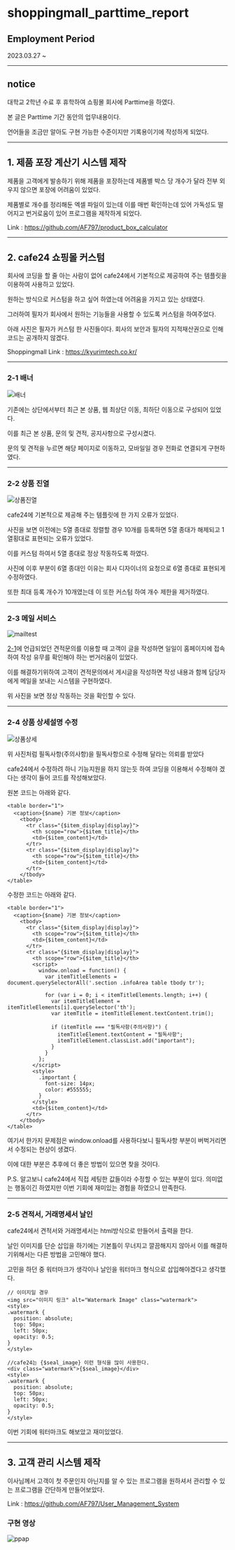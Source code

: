 # shoppingmall_parttime_report

## Employment Period

2023.03.27 ~

--------

## notice

대학교 2학년 수료 후 휴학하여 쇼핑몰 회사에 Parttime을 하였다.

본 글은 Parttime 기간 동안의 업무내용이다.

언어들을 조금만 알아도 구현 가능한 수준이지만 기록용이기에 작성하게 되었다.

--------

## 1. 제품 포장 계산기 시스템 제작

제품을 고객에게 발송하기 위해 제품을 포장하는데 제품별 박스 당 개수가 달라 전부 외우지 않으면 포장에 어려움이 있었다.

제품별로 개수를 정리해둔 엑셀 파일이 있는데 이를 매번 확인하는데 있어 가독성도 떨어지고 번거로움이 있어 프로그램을 제작하게 되었다.

Link : https://github.com/AF797/product_box_calculator

--------

## 2. cafe24 쇼핑몰 커스텀

회사에 코딩을 할 줄 아는 사람이 없어 cafe24에서 기본적으로 제공하여 주는 템플릿을 이용하여 사용하고 있었다.

원하는 방식으로 커스텀을 하고 싶어 하였는데 어려움을 가지고 있는 상태였다.

그러하여 필자가 회사에서 원하는 기능들을 사용할 수 있도록 커스텀을 하여주었다.

아래 사진은 필자가 커스텀 한 사진들이다. 회사의 보안과 필자의 지적재산권으로 인해 코드는 공개하지 않겠다.

Shoppingmall Link : https://kyurimtech.co.kr/

-------------

### 2-1 배너

![배너](https://github.com/AF797/shoppingmall_parttime_report/assets/86837707/108d2f4c-9295-48f4-bc65-812c7f375d7c)

기존에는 상단에서부터 최근 본 상품, 웹 최상단 이동, 최하단 이동으로 구성되어 있었다.

이를 최근 본 상품, 문의 및 견적, 공지사항으로 구성시켰다.

문의 및 견적을 누르면 해당 페이지로 이동하고, 모바일일 경우 전화로 연결되게 구현하였다.

-------------

### 2-2 상품 진열

![상품진열](https://github.com/AF797/shoppingmall_parttime_report/assets/86837707/652c2709-3889-4ec7-bc90-b6d5003b9ff3)

cafe24에 기본적으로 제공해 주는 템플릿에 한 가지 오류가 있었다.

사진을 보면 이전에는 5열 종대로 정렬할 경우 10개를 등록하면 5열 종대가 해제되고 1열횡대로 표현되는 오류가 있었다.

이를 커스텀 하여서 5열 종대로 정상 작동하도록 하였다.

사진에 이후 부분이 6열 종대인 이유는 회사 디자이너의 요청으로 6열 종대로 표현되게 수정하였다.

또한 최대 등록 개수가 10개였는데 이 또한 커스텀 하여 개수 제한을 제거하였다.

-------------

### 2-3 메일 서비스

![mailtest](https://github.com/AF797/shoppingmall_parttime_report/assets/86837707/4f632fd4-5e06-43f9-adfc-a73e36af3ea9)

[2-1](#2-1-배너)에 언급되었던 견적문의를 이용할 때 고객이 글을 작성하면 일일이 홈페이지에 접속하여 작성 유무를 확인해야 하는 번거러움이 있었다.

이를 해결하기위하여 고객이 견적문의에서 게시글을 작성하면 작성 내용과 함께 담당자에게 메일을 보내는 시스템을 구현하였다.

위 사진을 보면 정상 작동하는 것을 확인할 수 있다.

-------------

### 2-4 상품 상세설명 수정

![상품상세](https://github.com/AF797/shoppingmall_parttime_report/assets/86837707/e7f138db-115d-4457-b1d9-4f06c12fd390)

위 사진처럼 필독사항(주의사항)을 필독사항으로 수정해 달라는 의뢰를 받았다

cafe24에서 수정하려 하니 기능지원을 하지 않는듯 하여 코딩을 이용해서 수정해야 겠다는 생각이 들어 코드를 작성해보았다.

원본 코드는 아래와 같다.

```
<table border="1">
  <caption>{$name} 기본 정보</caption>
    <tbody>
      <tr class="{$item_display|display}">
        <th scope="row">{$item_title}</th>
        <td>{$item_content}</td>
      </tr>
      <tr class="{$item_display|display}">
        <th scope="row">{$item_title}</th>
        <td>{$item_content}</td>
      </tr>
    </tbody>
</table>
```

수정한 코드는 아래와 같다.

```
<table border="1">
  <caption>{$name} 기본 정보</caption>
    <tbody>
      <tr class="{$item_display|display}">
        <th scope="row">{$item_title}</th>
        <td>{$item_content}</td>
      </tr>
      <tr class="{$item_display|display}">
        <th scope="row">{$item_title}</th>
        <script>
          window.onload = function() {
            var itemTitleElements = document.querySelectorAll('.section .infoArea table tbody tr');

            for (var i = 0; i < itemTitleElements.length; i++) {
              var itemTitleElement = itemTitleElements[i].querySelector('th');
              var itemTitle = itemTitleElement.textContent.trim();

              if (itemTitle === "필독사항(주의사항)") {
                itemTitleElement.textContent = "필독사항";
                itemTitleElement.classList.add("important");
              }
            }
          };
        </script>
        <style>
          .important {
            font-size: 14px;
            color: #555555;
          }
        </style>
        <td>{$item_content}</td>
      </tr>
    </tbody>
</table>
```

여기서 한가지 문제점은 window.onload를 사용하다보니 필독사항 부분이 버벅거리면서 수정되는 현상이 생겼다.

이에 대한 부분은 추후에 더 좋은 방법이 있으면 찾을 것이다.

P.S. 알고보니 cafe24에서 직접 세팅한 값들이라 수정할 수 있는 부분이 있다. 의미없는 행동이긴 하였지만 이번 기회에 재미있는 경험을 하였으니 만족한다.

-------------

### 2-5 견적서, 거래명세서 날인

cafe24에서 견적서와 거래명세서는 html방식으로 만들어서 출력을 한다.

날인 이미지를 단순 삽입을 하기에는 기본틀이 무너지고 깔끔해지지 않아서 이를 해결하기위해서는 다른 방법을 고민해야 했다.

고민을 하던 중 워터마크가 생각이나 날인을 워터마크 형식으로 삽입해야겠다고 생각했다.

```
// 이미지일 경우
<img src="이미지 링크" alt="Watermark Image" class="watermark">
<style>
.watermark {
  position: absolute;
  top: 50px;
  left: 50px;
  opacity: 0.5;
}
</style>

//cafe24는 {$seal_image} 이런 형식을 많이 사용한다.
<div class="watermark">{$seal_image}</div>
<style>
.watermark {
  position: absolute;
  top: 50px;
  left: 50px;
  opacity: 0.5;
}
</style>
```

이번 기회에 워터마크도 해보았고 재미있었다.

-------------

## 3. 고객 관리 시스템 제작
이사님께서 고객이 첫 주문인지 아닌지를 알 수 있는 프로그램을 원하셔서 관리할 수 있는 프로그램을 간단하게 만들어보았다.

Link : https://github.com/AF797/User_Management_System

### 구현 영상
![ppap](https://github.com/AF797/shoppingmall_parttime_report/assets/86837707/f3a0d9cb-a764-4ba9-936e-172080e0ca0d)
